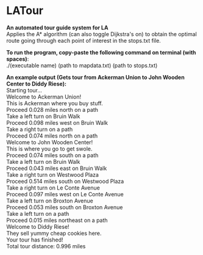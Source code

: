 # LATour
**An automated tour guide system for LA** <br>
Applies the A* algorithm (can also toggle Dijkstra's on) to obtain the optimal route going through each point of interest in the stops.txt file.

**To run the program, copy-paste the following command on terminal (with spaces)**: <br>
./(executable name) (path to mapdata.txt) (path to stops.txt)

**An example output (Gets tour from Ackerman Union to John Wooden Center to Diddy Riese):** <br>
Starting tour... <br>
Welcome to Ackerman Union! <br>
This is Ackerman where you buy stuff. <br>
Proceed 0.028 miles north on a path <br>
Take a left turn on Bruin Walk <br>
Proceed 0.098 miles west on Bruin Walk <br>
Take a right turn on a path <br>
Proceed 0.074 miles north on a path <br>
Welcome to John Wooden Center! <br>
This is where you go to get swole. <br>
Proceed 0.074 miles south on a path <br>
Take a left turn on Bruin Walk <br>
Proceed 0.043 miles east on Bruin Walk <br>
Take a right turn on Westwood Plaza <br>
Proceed 0.514 miles south on Westwood Plaza <br>
Take a right turn on Le Conte Avenue <br>
Proceed 0.097 miles west on Le Conte Avenue <br>
Take a left turn on Broxton Avenue <br>
Proceed 0.053 miles south on Broxton Avenue <br>
Take a left turn on a path <br>
Proceed 0.015 miles northeast on a path <br>
Welcome to Diddy Riese! <br>
They sell yummy cheap cookies here. <br>
Your tour has finished! <br>
Total tour distance: 0.996 miles
